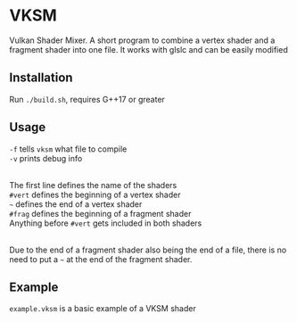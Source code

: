 # VKSM
Vulkan Shader Mixer. A short program to combine a vertex shader and a fragment shader into one file. It works with glslc and can be easily modified

## Installation
Run `./build.sh`, requires G++17 or greater

## Usage
`-f` tells `vksm` what file to compile<br/>
`-v` prints debug info <br/><br/>

The first line defines the name of the shaders<br/>
`#vert` defines the beginning of a vertex shader<br/>
`~` defines the end of a vertex shader<br/>
`#frag` defines the beginning of a fragment shader<br/>
Anything before `#vert` gets included in both shaders<br/><br/>

Due to the end of a fragment shader also being the end of a file, there is no need to put a `~` at the end of the fragment shader.

## Example
`example.vksm` is a basic example of a VKSM shader
